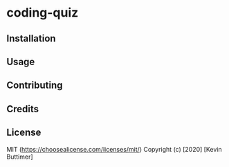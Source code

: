 # coding-quiz

## Installation


## Usage 


## Contributing 


## Credits


## License
MIT (https://choosealicense.com/licenses/mit/) Copyright (c) [2020] [Kevin Buttimer]